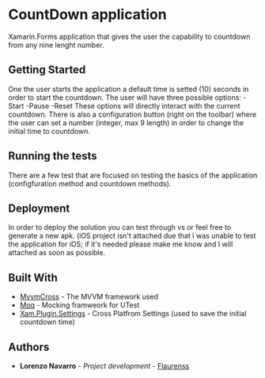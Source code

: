 # CountDown application

Xamarin.Forms application that gives the user the capability to countdown from any nine lenght number.

## Getting Started

One the user starts the application a default time is setted (10) seconds in order to start the countdown. The user will have three possible options:
-Start
-Pause
-Reset
These options will directly interact with the current countdown.
There is also a configuration button (right on the toolbar) where the user can set a number (integer, max 9 length) in order to change the initial time to countdown.

## Running the tests

There are a few test that are focused on testing the basics of the application (configfuration method and countdown methods).

## Deployment

In order to deploy the solution you can test through vs or feel free to generate a new apk.
(iOS project isn't attached due that I was unable to test the application for iOS; if it's needed please make me know and I will attached as soon as possible.

## Built With

* [MvvmCross](https://www.mvvmcross.com/) - The MVVM framework used
* [Moq](https://www.nuget.org/packages/moq/) - Mocking framweork for UTest
* [Xam.Plugin.Settings](https://github.com/jamesmontemagno/SettingsPlugin) - Cross Platfrom Settings (used to save the initial countdown time)


## Authors

* **Lorenzo Navarro** - *Project development* - [Flaurenss](https://github.com/Flaurenss/)



